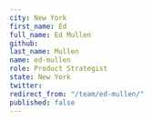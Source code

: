 ```yaml
---
city: New York
first_name: Ed
full_name: Ed Mullen
github: 
last_name: Mullen
name: ed-mullen
role: Product Strategist
state: New York
twitter: 
redirect_from: "/team/ed-mullen/"
published: false
---
```


